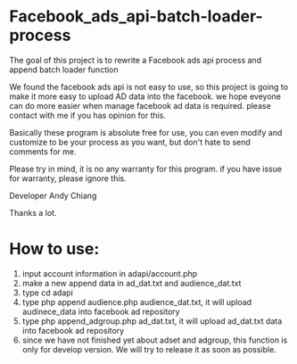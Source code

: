 Facebook_ads_api-batch-loader-process
=====================================
The goal of this project is to rewrite a Facebook ads api process and append batch loader function

We found the facebook ads api is not easy to use, so this project is going to make it more easy to upload AD data into the facebook.
we hope eveyone can do more easier when manage facebook ad data is required. 
please contact with me if you has opinion for this. 

Basically these program is absolute free for use, you can even modify and customize to be your process as you want, but don't hate to send
comments for me. 

Please try in mind, it is no any warranty for this program. if you have issue for warranty, please ignore this.

Developer Andy Chiang


Thanks a lot.

How to use:
===========

1. input account information in adapi/account.php
2. make a new append data in ad_dat.txt and audience_dat.txt
3. type cd adapi
4. type php append audience.php audience_dat.txt, it will upload audinece_data  into facebook ad repository
5. type php append_adgroup.php ad_dat.txt, it will upload ad_dat.txt data into facebook ad repository
6. since we have not finished yet about adset and adgroup, this function is only for develop version. We will try to release it as soon as possible.


